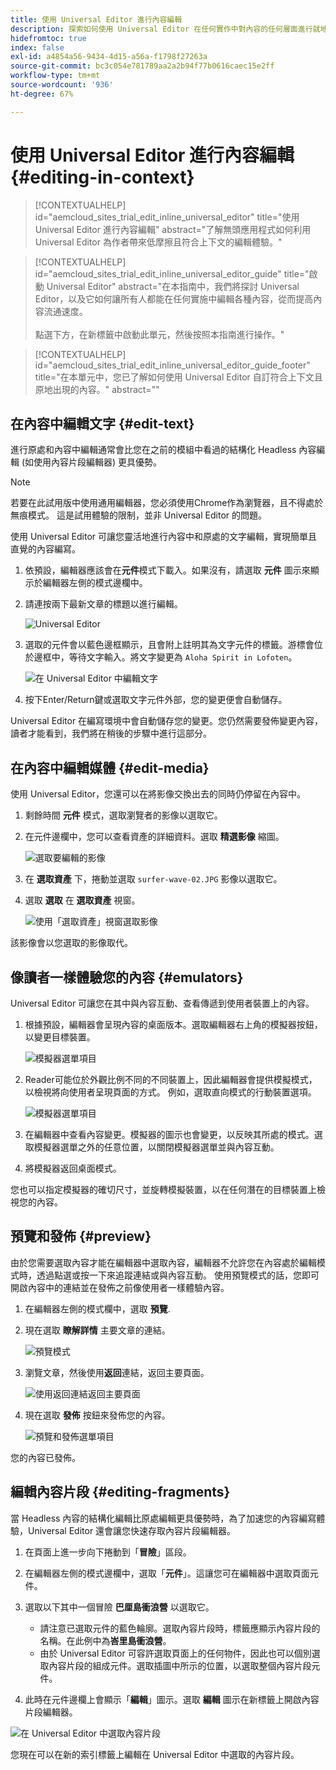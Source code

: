 ```yaml
---
title: 使用 Universal Editor 進行內容編輯
description: 探索如何使用 Universal Editor 在任何實作中對內容的任何層面進行就地和內容編輯。
hidefromtoc: true
index: false
exl-id: a4854a56-9434-4d15-a56a-f1798f27263a
source-git-commit: bc3c054e781789aa2a2b94f77b0616caec15e2ff
workflow-type: tm+mt
source-wordcount: '936'
ht-degree: 67%

---
```



# 使用 Universal Editor 進行內容編輯 {#editing-in-context}

>[!CONTEXTUALHELP]
>id="aemcloud_sites_trial_edit_inline_universal_editor"
>title="使用 Universal Editor 進行內容編輯"
>abstract="了解無頭應用程式如何利用 Universal Editor 為作者帶來低摩擦且符合上下文的編輯體驗。"

>[!CONTEXTUALHELP]
>id="aemcloud_sites_trial_edit_inline_universal_editor_guide"
>title="啟動 Universal Editor"
>abstract="在本指南中，我們將探討 Universal Editor，以及它如何讓所有人都能在任何實施中編輯各種內容，從而提高內容流通速度。<br><br>點選下方，在新標籤中啟動此單元，然後按照本指南進行操作。"

>[!CONTEXTUALHELP]
>id="aemcloud_sites_trial_edit_inline_universal_editor_guide_footer"
>title="在本單元中，您已了解如何使用 Universal Editor 自訂符合上下文且原地出現的內容。"
>abstract=""

## 在內容中編輯文字 {#edit-text}

進行原處和內容中編輯通常會比您在之前的模組中看過的結構化 Headless 內容編輯 (如使用內容片段編輯器) 更具優勢。

>[!NOTE]
>
>若要在此試用版中使用通用編輯器，您必須使用Chrome作為瀏覽器，且不得處於無痕模式。 這是試用體驗的限制，並非 Universal Editor 的問題。

使用 Universal Editor 可讓您靈活地進行內容中和原處的文字編輯，實現簡單且直覺的內容編寫。

1. 依預設，編輯器應該會在&#x200B;**元件**&#x200B;模式下載入。如果沒有，請選取 **元件** 圖示來顯示於編輯器左側的模式邊欄中。

1. 請連按兩下最新文章的標題以進行編輯。

   ![Universal Editor](assets/do-not-localize/ue-component-mode.png)

1. 選取的元件會以藍色邊框顯示，且會附上註明其為文字元件的標籤。游標會位於邊框中，等待文字輸入。將文字變更為 `Aloha Spirit in Lofoten`。

   ![在 Universal Editor 中編輯文字](assets/do-not-localize/ue-edit-text-2.png)

1. 按下Enter/Return鍵或選取文字元件外部，您的變更便會自動儲存。

Universal Editor 在編寫環境中會自動儲存您的變更。您仍然需要發佈變更內容，讀者才能看到，我們將在稍後的步驟中進行這部分。

## 在內容中編輯媒體 {#edit-media}

使用 Universal Editor，您還可以在將影像交換出去的同時仍停留在內容中。

1. 剩餘時間 **元件** 模式，選取瀏覽者的影像以選取它。

1. 在元件邊欄中，您可以查看資產的詳細資料。選取 **精選影像** 縮圖。

   ![選取要編輯的影像](assets/do-not-localize/ue-edit-media.png)

1. 在 **選取資產** 下，捲動並選取 `surfer-wave-02.JPG` 影像以選取它。

1. 選取 **選取** 在 **選取資產** 視窗。

   ![使用「選取資產」視窗選取影像](assets/do-not-localize/ue-select-asset.png)

該影像會以您選取的影像取代。

## 像讀者一樣體驗您的內容 {#emulators}

Universal Editor 可讓您在其中與內容互動、查看傳遞到使用者裝置上的內容。

1. 根據預設，編輯器會呈現內容的桌面版本。選取編輯器右上角的模擬器按鈕，以變更目標裝置。

   ![模擬器選單項目](assets/do-not-localize/ue-emulator-1.png)

1. Reader可能位於外觀比例不同的不同裝置上，因此編輯器會提供模擬模式，以檢視將向使用者呈現頁面的方式。 例如，選取直向模式的行動裝置選項。

   ![模擬器選單項目](assets/do-not-localize/ue-emulator-2.png)

1. 在編輯器中查看內容變更。模擬器的圖示也會變更，以反映其所處的模式。選取模擬器選單之外的任意位置，以關閉模擬器選單並與內容互動。

1. 將模擬器返回桌面模式。

您也可以指定模擬器的確切尺寸，並旋轉模擬裝置，以在任何潛在的目標裝置上檢視您的內容。

## 預覽和發佈 {#preview}

由於您需要選取內容才能在編輯器中選取內容，編輯器不允許您在內容處於編輯模式時，透過點選或按一下來追蹤連結或與內容互動。 使用預覽模式的話，您即可開啟內容中的連結並在發佈之前像使用者一樣體驗內容。

1. 在編輯器左側的模式欄中，選取 **預覽**.

1. 現在選取 **瞭解詳情** 主要文章的連結。

   ![預覽模式](assets/do-not-localize/ue-preview-publish-1.png)

1. 瀏覽文章，然後使用&#x200B;**返回**&#x200B;連結，返回主要頁面。

   ![使用返回連結返回主要頁面](assets/do-not-localize/ue-preview-publish-3.png)

1. 現在選取 **發佈** 按鈕來發佈您的內容。

   ![預覽和發佈選單項目](assets/do-not-localize/ue-preview-publish-4.png)

您的內容已發佈。

## 編輯內容片段 {#editing-fragments}

當 Headless 內容的結構化編輯比原處編輯更具優勢時，為了加速您的內容編寫體驗，Universal Editor 還會讓您快速存取內容片段編輯器。

1. 在頁面上進一步向下捲動到「**冒險**」區段。

1. 在編輯器左側的模式邊欄中，選取「**元件**」。這讓您可在編輯器中選取頁面元件。

1. 選取以下其中一個冒險 **巴厘島衝浪營** 以選取它。

   * 請注意已選取元件的藍色輪廓。選取內容片段時，標籤應顯示內容片段的名稱。在此例中為&#x200B;**峇里島衝浪營**。
   * 由於 Universal Editor 可容許選取頁面上的任何物件，因此也可以個別選取內容片段的組成元件。選取插圖中所示的位置，以選取整個內容片段元件。

1. 此時在元件邊欄上會顯示「**編輯**」圖示。選取 **編輯** 圖示在新標籤上開啟內容片段編輯器。

![在 Universal Editor 中選取內容片段](assets/do-not-localize/ue-content-fragments.png)

您現在可以在新的索引標籤上編輯在 Universal Editor 中選取的內容片段。
